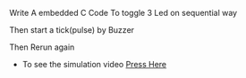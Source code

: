 Write A embedded C Code To toggle 3 Led on sequential way

Then start a tick(pulse) by Buzzer

Then Rerun again

- To see the simulation video [Press Here](https://drive.google.com/file/d/1UzOBWAzXheaWscohONTGjt7w0IGPDQJj/view?usp=sharing)